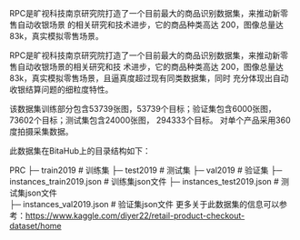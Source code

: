 RPC是旷视科技南京研究院打造了一个目前最大的商品识别数据集，来推动新零售自动收银场景 的相关研究和技术进步，它的商品种类高达 200，图像总量达 83k，真实模拟零售场景。

RPC是旷视科技南京研究院打造了一个目前最大的商品识别数据集，来推动新零售自动收银场景的相关研究和技 术进步，它的商品种类高达 200，图像总量达 83k，真实模拟零售场景，且逼真度超过现有同类数据集，同时
充分体现出自动收银结算问题的细粒度特性。

该数据集训练部分包含53739张图，53739个目标；验证集包含6000张图，73602个目标；测试集包含24000张图， 294333个目标。 对单个产品采用360度拍摄采集数据。

此数据集在BitaHub上的目录结构如下：

PRC ├─ train2019 # 训练集 ├─ test2019 # 测试集 ├─ val2019 # 验证集 ├─ instances_train2019.json # 训练集json文件 ├─
instances_test2019.json # 测试集json文件 	
├─ instances_val2019.json # 验证集json文件
更多关于此数据集的信息可以参考：https://www.kaggle.com/diyer22/retail-product-checkout-dataset/home



